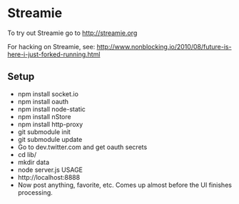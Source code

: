 # Streamie #

To try out Streamie go to http://streamie.org

For hacking on Streamie, see: http://www.nonblocking.io/2010/08/future-is-here-i-just-forked-running.html

## Setup ##

* npm install socket.io 
* npm install oauth
* npm install node-static 
* npm install nStore
* npm install http-proxy
* git submodule init
* git submodule update
* Go to dev.twitter.com and get oauth secrets
* cd lib/
* mkdir data
* node server.js USAGE
* http://localhost:8888
* Now post anything, favorite, etc. Comes up almost before the UI finishes processing.

